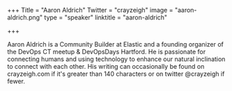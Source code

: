 +++
Title = "Aaron Aldrich"
Twitter = "crayzeigh"
image = "aaron-aldrich.png"
type = "speaker"
linktitle = "aaron-aldrich"

+++

Aaron Aldrich is a Community Builder at Elastic and a founding organizer of the DevOps CT meetup & DevOpsDays Hartford. He is passionate for connecting humans and using technology to enhance our natural inclination to connect with each other. His writing can occasionally be found on crayzeigh.com if it's greater than 140 characters or on twitter @crayzeigh if fewer.

